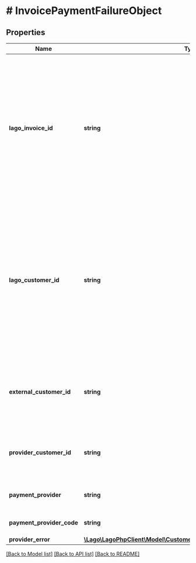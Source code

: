 # # InvoicePaymentFailureObject

## Properties

Name | Type | Description | Notes
------------ | ------------- | ------------- | -------------
**lago_invoice_id** | **string** | Unique identifier assigned to the invoice within the Lago application. This ID is exclusively created by Lago and serves as a unique identifier for the invoice&#39;s record within the Lago system. |
**lago_customer_id** | **string** | Unique identifier assigned to the customer within the Lago application. This ID is exclusively created by Lago and serves as a unique identifier for the customer&#39;s record within the Lago system. |
**external_customer_id** | **string** | The customer external unique identifier (provided by your own application) |
**provider_customer_id** | **string** | Unique identifier of the customer within the payment provider | [optional]
**payment_provider** | **string** | The type of payment provider code |
**payment_provider_code** | **string** | Code of the payment provider | [optional]
**provider_error** | [**\Lago\LagoPhpClient\Model\CustomerIntegratrionErrorObjectProviderError**](CustomerIntegratrionErrorObjectProviderError.md) |  | [optional]

[[Back to Model list]](../../README.md#models) [[Back to API list]](../../README.md#endpoints) [[Back to README]](../../README.md)
